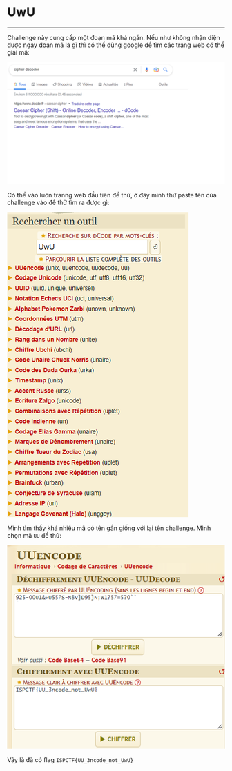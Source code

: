 # UwU

---

Challenge này cung cấp một đoạn mã khá ngắn. Nếu như không nhận diện được ngay đoạn mã là gì thì có thể dùng google để tìm các trang web có thể giải mã:

![search](1.png)

Có thể vào luôn tranng web đầu tiên để thử, ở đây mình thử paste tên của challenge vào để thử tìm ra được gì:

![search](2.png)

Mình tìm thấy khá nhiều mã có tên gần giống với lại tên challenge. Mình chọn mã `UU` để thử:

![search](3.png)

Vậy là đã có flag `ISPCTF{UU_3ncode_not_UwU}`
